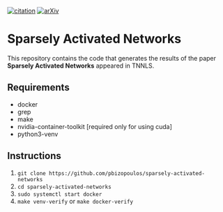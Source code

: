 [![citation](http://img.shields.io/badge/Citation-0091FF.svg)](https://scholar.google.com/scholar?q=Sparsely%20Activated%20Networks.%20arXiv%202020)
[![arXiv](http://img.shields.io/badge/cs.LG-arXiv%3A1907.06592-B31B1B.svg)](https://arxiv.org/abs/1907.06592)

# Sparsely Activated Networks
This repository contains the code that generates the results of the paper **Sparsely Activated Networks** appeared in TNNLS.

## Requirements
- docker
- grep
- make
- nvidia-container-toolkit [required only for using cuda]
- python3-venv

## Instructions
1. `git clone https://github.com/pbizopoulos/sparsely-activated-networks`
2. `cd sparsely-activated-networks`
3. `sudo systemctl start docker`
4. `make venv-verify` or `make docker-verify`
